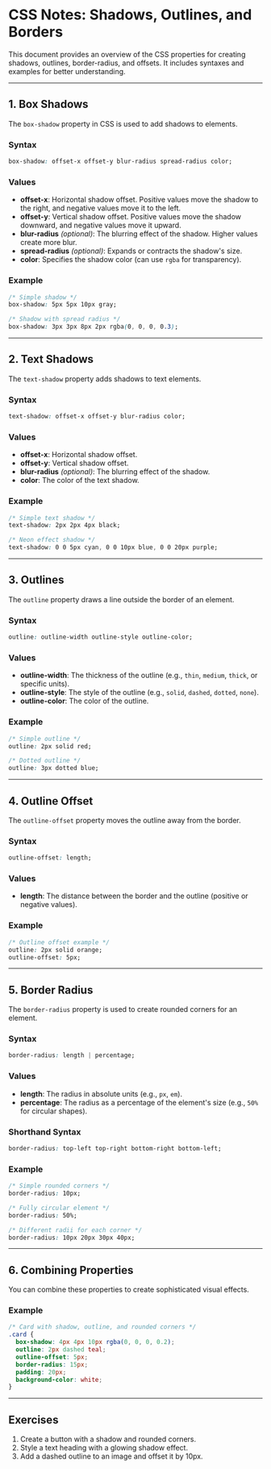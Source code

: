 # **CSS Notes: Shadows, Outlines, and Borders**

This document provides an overview of the CSS properties for creating shadows, outlines, border-radius, and offsets. It includes syntaxes and examples for better understanding.

---

## **1. Box Shadows**
The `box-shadow` property in CSS is used to add shadows to elements.

### **Syntax**
```css
box-shadow: offset-x offset-y blur-radius spread-radius color;
```

### **Values**
- **offset-x**: Horizontal shadow offset. Positive values move the shadow to the right, and negative values move it to the left.  
- **offset-y**: Vertical shadow offset. Positive values move the shadow downward, and negative values move it upward.  
- **blur-radius** *(optional)*: The blurring effect of the shadow. Higher values create more blur.  
- **spread-radius** *(optional)*: Expands or contracts the shadow's size.  
- **color**: Specifies the shadow color (can use `rgba` for transparency).  

### **Example**
```css
/* Simple shadow */
box-shadow: 5px 5px 10px gray;

/* Shadow with spread radius */
box-shadow: 3px 3px 8px 2px rgba(0, 0, 0, 0.3);
```

---

## **2. Text Shadows**
The `text-shadow` property adds shadows to text elements.

### **Syntax**
```css
text-shadow: offset-x offset-y blur-radius color;
```

### **Values**
- **offset-x**: Horizontal shadow offset.  
- **offset-y**: Vertical shadow offset.  
- **blur-radius** *(optional)*: The blurring effect of the shadow.  
- **color**: The color of the text shadow.  

### **Example**
```css
/* Simple text shadow */
text-shadow: 2px 2px 4px black;

/* Neon effect shadow */
text-shadow: 0 0 5px cyan, 0 0 10px blue, 0 0 20px purple;
```

---

## **3. Outlines**
The `outline` property draws a line outside the border of an element.

### **Syntax**
```css
outline: outline-width outline-style outline-color;
```

### **Values**
- **outline-width**: The thickness of the outline (e.g., `thin`, `medium`, `thick`, or specific units).  
- **outline-style**: The style of the outline (e.g., `solid`, `dashed`, `dotted`, `none`).  
- **outline-color**: The color of the outline.  

### **Example**
```css
/* Simple outline */
outline: 2px solid red;

/* Dotted outline */
outline: 3px dotted blue;
```

---

## **4. Outline Offset**
The `outline-offset` property moves the outline away from the border.

### **Syntax**
```css
outline-offset: length;
```

### **Values**
- **length**: The distance between the border and the outline (positive or negative values).  

### **Example**
```css
/* Outline offset example */
outline: 2px solid orange;
outline-offset: 5px;
```

---

## **5. Border Radius**
The `border-radius` property is used to create rounded corners for an element.

### **Syntax**
```css
border-radius: length | percentage;
```

### **Values**
- **length**: The radius in absolute units (e.g., `px`, `em`).  
- **percentage**: The radius as a percentage of the element's size (e.g., `50%` for circular shapes).  

### **Shorthand Syntax**
```css
border-radius: top-left top-right bottom-right bottom-left;
```

### **Example**
```css
/* Simple rounded corners */
border-radius: 10px;

/* Fully circular element */
border-radius: 50%;

/* Different radii for each corner */
border-radius: 10px 20px 30px 40px;
```

---

## **6. Combining Properties**
You can combine these properties to create sophisticated visual effects.

### **Example**
```css
/* Card with shadow, outline, and rounded corners */
.card {
  box-shadow: 4px 4px 10px rgba(0, 0, 0, 0.2);
  outline: 2px dashed teal;
  outline-offset: 5px;
  border-radius: 15px;
  padding: 20px;
  background-color: white;
}
```

---

## **Exercises**
1. Create a button with a shadow and rounded corners.  
2. Style a text heading with a glowing shadow effect.  
3. Add a dashed outline to an image and offset it by 10px.  